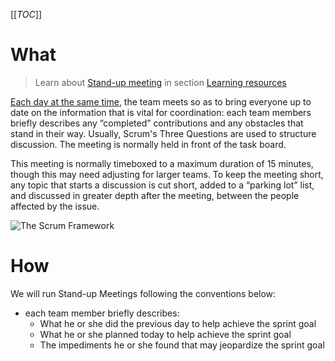 [[_TOC_]]

# What

> Learn about [Stand-up meeting](/Learning-resources/Agile/Scrum/Events/Stand%2Dup-Meeting.md) in section [Learning resources](/Learning-resources.md)

[Each day at the same time](https://www.agilealliance.org/glossary/daily-meeting/), the team meets so as to bring everyone up to date on the information that is vital for coordination: each team members briefly describes any “completed” contributions and any obstacles that stand in their way. Usually, Scrum's Three Questions are used to structure discussion. The meeting is normally held in front of the task board.

This meeting is normally timeboxed to a maximum duration of 15 minutes, though this may need adjusting for larger teams. To keep the meeting short, any topic that starts a discussion is cut short, added to a “parking lot” list, and discussed in greater depth after the meeting, between the people affected by the issue.

![The Scrum Framework](/.attachments/images/Learning-resources/Agile/Scrum/scrum-framework.png)

# How

We will run Stand-up Meetings following the conventions below:
- each team member briefly describes:
  - What he or she did the previous day to help achieve the sprint goal
  - What he or she planned today to help achieve the sprint goal
  - The impediments he or she found that may jeopardize the sprint goal